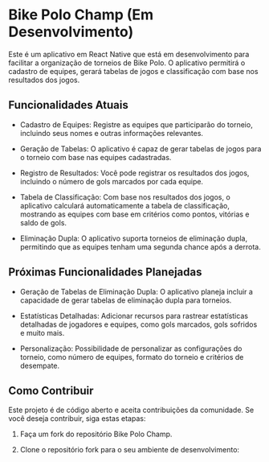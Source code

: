 # Bike Polo Champ (Em Desenvolvimento)

Este é um aplicativo em React Native que está em desenvolvimento para facilitar a organização de torneios de Bike Polo. O aplicativo permitirá o cadastro de equipes, gerará tabelas de jogos e classificação com base nos resultados dos jogos.

## Funcionalidades Atuais

- Cadastro de Equipes: Registre as equipes que participarão do torneio, incluindo seus nomes e outras informações relevantes.

- Geração de Tabelas: O aplicativo é capaz de gerar tabelas de jogos para o torneio com base nas equipes cadastradas.

- Registro de Resultados: Você pode registrar os resultados dos jogos, incluindo o número de gols marcados por cada equipe.

- Tabela de Classificação: Com base nos resultados dos jogos, o aplicativo calculará automaticamente a tabela de classificação, mostrando as equipes com base em critérios como pontos, vitórias e saldo de gols.

- Eliminação Dupla: O aplicativo suporta torneios de eliminação dupla, permitindo que as equipes tenham uma segunda chance após a derrota.

## Próximas Funcionalidades Planejadas

- Geração de Tabelas de Eliminação Dupla: O aplicativo planeja incluir a capacidade de gerar tabelas de eliminação dupla para torneios.

- Estatísticas Detalhadas: Adicionar recursos para rastrear estatísticas detalhadas de jogadores e equipes, como gols marcados, gols sofridos e muito mais.

- Personalização: Possibilidade de personalizar as configurações do torneio, como número de equipes, formato do torneio e critérios de desempate.

## Como Contribuir

Este projeto é de código aberto e aceita contribuições da comunidade. Se você deseja contribuir, siga estas etapas:

1. Faça um fork do repositório Bike Polo Champ.

2. Clone o repositório fork para o seu ambiente de desenvolvimento:

